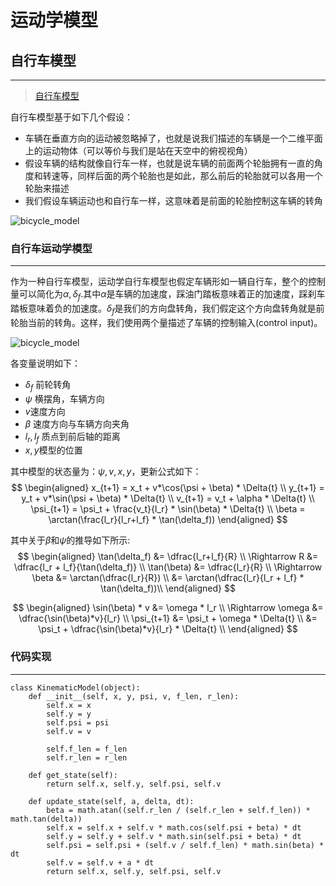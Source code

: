 # 运动学模型

## 自行车模型
---
>  [自行车模型](https://blog.csdn.net/adamshan/article/details/78696874)
> 
自行车模型基于如下几个假设：

- 车辆在垂直方向的运动被忽略掉了，也就是说我们描述的车辆是一个二维平面上的运动物体（可以等价与我们是站在天空中的俯视视角）
- 假设车辆的结构就像自行车一样，也就是说车辆的前面两个轮胎拥有一直的角度和转速等，同样后面的两个轮胎也是如此，那么前后的轮胎就可以各用一个轮胎来描述
- 我们假设车辆运动也和自行车一样，这意味着是前面的轮胎控制这车辆的转角  

![bicycle_model](../../assets/img/bicycle_model.jpeg)


### 自行车运动学模型
---  
作为一种自行车模型，运动学自行车模型也假定车辆形如一辆自行车，整个的控制量可以简化为$\alpha, \delta_f$.其中$\alpha$是车辆的加速度，踩油门踏板意味着正的加速度，踩刹车踏板意味着负的加速度。$\delta_f$是我们的方向盘转角，我们假定这个方向盘转角就是前轮胎当前的转角。这样，我们使用两个量描述了车辆的控制输入(control input)。

![bicycle_model](../../assets/img/bicycle_model.png)

各变量说明如下：  
- $\delta_f$ 前轮转角
- $\psi$ 横摆角，车辆方向
- $v$速度方向
- $\beta$ 速度方向与车辆方向夹角
- $l_r, l_f$ 质点到前后轴的距离
- $x, y$模型的位置

其中模型的状态量为：$\psi, v, x, y$，更新公式如下：
$$
\begin{aligned}
    x_{t+1} = x_t + v*\cos(\psi + \beta) * \Delta{t} \\
    y_{t+1} = y_t + v*\sin(\psi + \beta) * \Delta{t} \\
    v_{t+1} = v_t + \alpha * \Delta{t} \\
    \psi_{t+1} = \psi_t + \frac{v_t}{l_r} * \sin(\beta) * \Delta{t} \\
    \beta = \arctan(\frac{l_r}{l_r+l_f} * \tan(\delta_f))
\end{aligned}
$$

其中关于$\beta$和$\psi$的推导如下所示:
$$
\begin{aligned}
    \tan(\delta_f) &= \dfrac{l_r+l_f}{R} \\
    \Rightarrow R &=  \dfrac{l_r + l_f}{\tan(\delta_f)} \\
    \tan(\beta) &= \dfrac{l_r}{R} \\
    \Rightarrow \beta &= \arctan(\dfrac{l_r}{R}) \\
                      &= \arctan(\dfrac{l_r}{l_r + l_f} * \tan(\delta_f))\\
\end{aligned}
$$  

$$
\begin{aligned}
    \sin(\beta) * v &= \omega * l_r \\
    \Rightarrow \omega &=  \dfrac{\sin(\beta)*v}{l_r} \\
    \psi_{t+1} &= \psi_t + \omega * \Delta{t} \\
            &= \psi_t + \dfrac{\sin(\beta)*v}{l_r} *  \Delta{t} \\
\end{aligned}
$$

### 代码实现
---

```python3
class KinematicModel(object):
    def __init__(self, x, y, psi, v, f_len, r_len):
        self.x = x
        self.y = y
        self.psi = psi
        self.v = v

        self.f_len = f_len
        self.r_len = r_len

    def get_state(self):
        return self.x, self.y, self.psi, self.v

    def update_state(self, a, delta, dt):
        beta = math.atan((self.r_len / (self.r_len + self.f_len)) * math.tan(delta))
        self.x = self.x + self.v * math.cos(self.psi + beta) * dt
        self.y = self.y + self.v * math.sin(self.psi + beta) * dt
        self.psi = self.psi + (self.v / self.f_len) * math.sin(beta) * dt
        self.v = self.v + a * dt
        return self.x, self.y, self.psi, self.v
```
